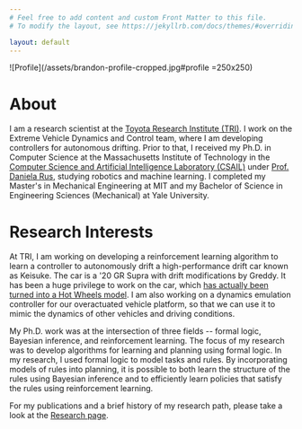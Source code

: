 ```yaml
---
# Feel free to add content and custom Front Matter to this file.
# To modify the layout, see https://jekyllrb.com/docs/themes/#overriding-theme-defaults

layout: default
---
```


![Profile](/assets/brandon-profile-cropped.jpg#profile =250x250)

# About

I am a research scientist at the [Toyota Research Institute (TRI)](https://www.tri.global/). I work on the Extreme Vehicle Dynamics and Control team, where I am developing controllers for autonomous drifting. Prior to that, I received my Ph.D. in Computer Science at the Massachusetts Institute of Technology in the [Computer Science and Artificial Intelligence Laboratory (CSAIL)](https://www.csail.mit.edu/) under [Prof. Daniela Rus](http://danielarus.csail.mit.edu/), studying robotics and machine learning. I completed my Master's in Mechanical Engineering at MIT and my Bachelor of Science in Engineering Sciences (Mechanical) at Yale University.

# Research Interests

At TRI, I am working on developing a reinforcement learning algorithm to learn a controller to autonomously drift a high-performance drift car known as Keisuke. The car is a '20 GR Supra with drift modifications by Greddy. It has been a huge privilege to work on the car, which [has actually been turned into a Hot Wheels model](https://www.youtube.com/watch?v=otO4i_9f3jk). I am also working on a dynamics emulation controller for our overactuated vehicle platform, so that we can use it to mimic the dynamics of other vehicles and driving conditions.

My Ph.D. work was at the intersection of three fields -- formal logic, Bayesian inference, and reinforcement learning. The focus of my research was to develop algorithms for learning and planning using formal logic. In my research, I used formal logic to model tasks and rules. By incorporating models of rules into planning, it is possible to both learn the structure of the rules using Bayesian inference and to efficiently learn policies that satisfy the rules using reinforcement learning.

For my publications and a brief history of my research path, please take a look at the [Research page](/research/).